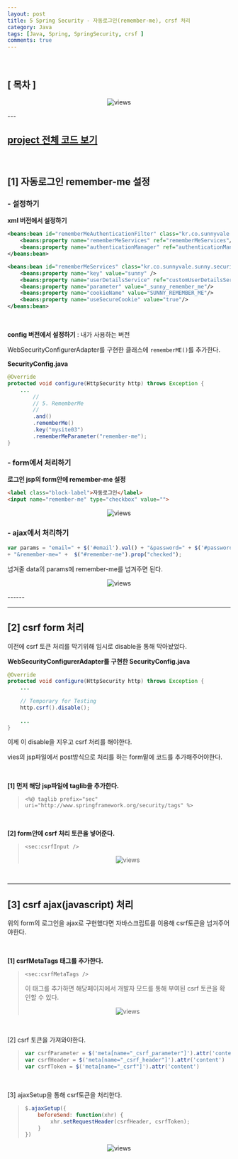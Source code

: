 ```yaml
---
layout: post
title: 5 Spring Security - 자동로그인(remember-me), crsf 처리
category: Java
tags: [Java, Spring, SpringSecurity, crsf ]
comments: true
---
```

<br>

## [ 목차 ] 

<center>
<figure>
<img src="/assets/post-img/java/1563439379525.png" alt="views">
<figcaption></figcaption>
</figure>
</center>
---

<br>

## [project 전체 코드 보기](https://github.com/jungeunlee95/mysite-multi-project/tree/master/mysite03)

<br>

## [1] 자동로그인 remember-me 설정

### - 설정하기

**xml 버전에서 설정하기**

```xml
<beans:bean id="rememberMeAuthenticationFilter" class="kr.co.sunnyvale.sunny.security.SunnyRememberMeAuthenticationFilter"> 
    <beans:property name="rememberMeServices" ref="rememberMeServices"/>
    <beans:property name="authenticationManager" ref="authenticationManager"/>
</beans:bean>

<beans:bean id="rememberMeServices" class="kr.co.sunnyvale.sunny.security.SunnyTokenBasedRememberMeServices">
    <beans:property name="key" value="sunny" />
    <beans:property name="userDetailsService" ref="customUserDetailsService"/>
    <beans:property name="parameter" value="_sunny_remember_me"/>
    <beans:property name="cookieName" value="SUNNY_REMEMBER_ME"/>
    <beans:property name="useSecureCookie" value="true"/>
</beans:bean>
```

<br>

**config 버전에서 설정하기** : 내가 사용하는 버전

WebSecurityConfigurerAdapter를 구현한 클래스에 `rememberME()`를 추가한다.

**SecurityConfig.java**

```java
@Override 
protected void configure(HttpSecurity http) throws Exception {
    ...
        //
        // 5. RememberMe
        //
        .and()
        .rememberMe()
        .key("mysite03") 
        .rememberMeParameter("remember-me");
}
```

### - form에서 처리하기

**로그인 jsp의 form안에 remember-me 설정**

```html
<label class="block-label">자동로그인</label>
<input name="remember-me" type="checkbox" value="">
```

<center>
<figure>
<img src="/assets/post-img/java/1563439199922.png" alt="views">
<figcaption></figcaption>
</figure>
</center>

### - ajax에서 처리하기

```js
var params = "email=" + $('#email').val() + "&password=" + $('#password').val()
+ "&remember-me=" +  $("#remember-me").prop("checked"); 
```

넘겨줄 data의 params에 remember-me를 넘겨주면 된다.

<center>
<figure>
<img src="/assets/post-img/java/1563439298201.png" alt="views">
<figcaption></figcaption>
</figure>
</center>
------



<br>



---

## [2] csrf form 처리

이전에 csrf 토큰 처리를 막기위해 임시로 disable을 통해 막아놨었다.

**WebSecurityConfigurerAdapter를 구현한 SecurityConfig.java**

```java
@Override 
protected void configure(HttpSecurity http) throws Exception {
    ...
    
    // Temporary for Testing
    http.csrf().disable();
    
    ...
}
```

이제 이 disable을 지우고 csrf 처리를 해야한다.

vies의 jsp파일에서 post방식으로 처리를 하는 form밑에 코드를 추가해주어야한다.

<br>

**[1] 먼저 해당 jsp파일에 taglib을 추가한다.**

> `<%@ taglib prefix="sec" uri="http://www.springframework.org/security/tags" %>`

<br>

**[2] form안에 csrf 처리 토큰을 넣어준다.**

> `<sec:csrfInput />  `
>
> <center>
> <figure>
> <img src="/assets/post-img/java/1563438247670.png" alt="views">
> <figcaption></figcaption>
> </figure>
> </center>

<br>



---

## [3] csrf ajax(javascript) 처리

위의 form의 로그인을  ajax로 구현했다면 자바스크립트를 이용해 csrf토큰을 넘겨주어야한다.

<br>

**[1] csrfMetaTags 태그를 추가한다.**

> `<sec:csrfMetaTags />`
>
> 이 태그를 추가하면 해당페이지에서 개발자 모드를 통해 부여된 csrf 토큰을 확인할 수 있다.
>
> <center>
> <figure>
> <img src="/assets/post-img/java/1563438522964.png" alt="views">
> <figcaption></figcaption>
> </figure>
> </center>

<br>

[2] csrf 토큰을 가져와야한다.

> ```js
> var csrfParameter = $('meta[name="_csrf_parameter"]').attr('content')
> var csrfHeader = $('meta[name="_csrf_header"]').attr('content')
> var csrfToken = $('meta[name="_csrf"]').attr('content')  
> ```

<br>

[3] ajaxSetup을 통해 csrf토큰을 처리한다.

> ```js
> $.ajaxSetup({ 
>     beforeSend: function(xhr) { 
>         xhr.setRequestHeader(csrfHeader, csrfToken); 
>     }  
> }) 
> ```

<center>
<figure>
<img src="/assets/post-img/java/1563438453802.png" alt="views">
<figcaption></figcaption>
</figure>
</center>





<br>

<br>






